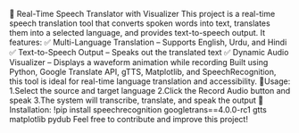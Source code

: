 🎤 Real-Time Speech Translator with Visualizer
This project is a real-time speech translation tool that converts spoken words into text, translates them into a selected language, and provides text-to-speech output. It features:
✅ Multi-Language Translation – Supports English, Urdu, and Hindi
✅ Text-to-Speech Output – Speaks out the translated text
✅ Dynamic Audio Visualizer – Displays a waveform animation while recording
Built using Python, Google Translate API, gTTS, Matplotlib, and SpeechRecognition, this tool is ideal for real-time language translation and accessibility.
Usage:
1.Select the source and target language
2.Click the Record Audio button and speak
3.The system will transcribe, translate, and speak the output
 Installation:
!pip install speechrecognition googletrans==4.0.0-rc1 gtts matplotlib pydub
Feel free to contribute and improve this project! 
